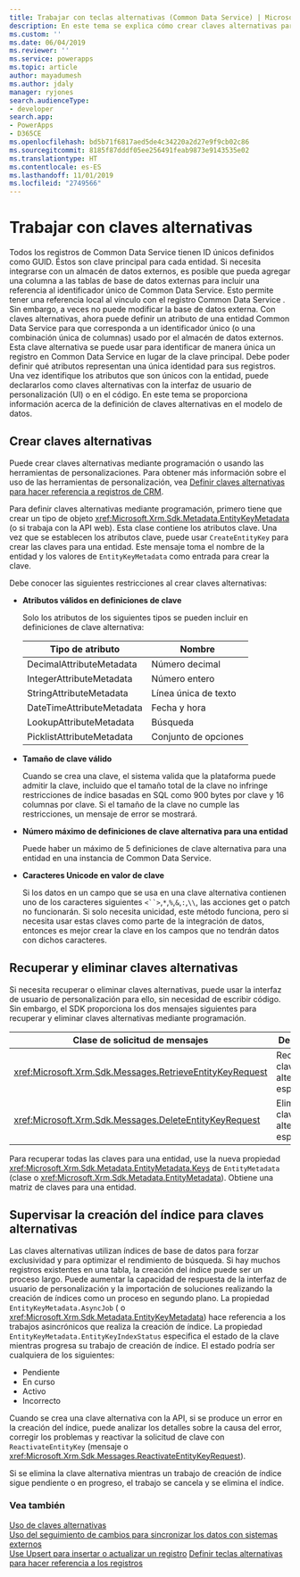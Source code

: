 ```yaml
---
title: Trabajar con teclas alternativas (Common Data Service) | Microsoft Docs
description: En este tema se explica cómo crear claves alternativas para una entidad. Las claves alternativas pueden crearse mediante programación o usando las herramientas de personalización
ms.custom: ''
ms.date: 06/04/2019
ms.reviewer: ''
ms.service: powerapps
ms.topic: article
author: mayadumesh
ms.author: jdaly
manager: ryjones
search.audienceType:
- developer
search.app:
- PowerApps
- D365CE
ms.openlocfilehash: bd5b71f6817aed5de4c34220a2d27e9f9cb02c86
ms.sourcegitcommit: 8185f87dddf05ee256491feab9873e9143535e02
ms.translationtype: HT
ms.contentlocale: es-ES
ms.lasthandoff: 11/01/2019
ms.locfileid: "2749566"
---
```

# <a name="work-with-alternate-keys"></a>Trabajar con claves alternativas

Todos los registros de Common Data Service tienen ID únicos definidos como GUID. Éstos son clave principal para cada entidad. Si necesita integrarse con un almacén de datos externos, es posible que pueda agregar una columna a las tablas de base de datos externas para incluir una referencia al identificador único de Common Data Service. Esto permite tener una referencia local al vínculo con el registro Common Data Service . Sin embargo, a veces no puede modificar la base de datos externa. Con claves alternativas, ahora puede definir un atributo de una entidad Common Data Service para que corresponda a un identificador único (o una combinación única de columnas) usado por el almacén de datos externos. Esta clave alternativa se puede usar para identificar de manera única un registro en Common Data Service en lugar de la clave principal. Debe poder definir qué atributos representan una única identidad para sus registros. Una vez identifique los atributos que son únicos con la entidad, puede declararlos como claves alternativas con la interfaz de usuario de personalización (UI) o en el código. En este tema se proporciona información acerca de la definición de claves alternativas en el modelo de datos.  

<a name="BKMK_Declare"></a>

## <a name="create-alternate-keys"></a>Crear claves alternativas  

Puede crear claves alternativas mediante programación o usando las herramientas de personalizaciones. Para obtener más información sobre el uso de las herramientas de personalización, vea [Definir claves alternativas para hacer referencia a registros de CRM](https://technet.microsoft.com/library/29e53691-0b18-4fde-a1d0-7490aa227898.aspx).  

Para definir claves alternativas mediante programación, primero tiene que crear un tipo de objeto <xref:Microsoft.Xrm.Sdk.Metadata.EntityKeyMetadata> (o <xref href="Microsoft.Dynamics.CRM.EntityKeyMetadata?text=EntityKeyMetadata EntityType" /> si trabaja con la API web). Esta clase contiene los atributos clave. Una vez que se establecen los atributos clave, puede usar `CreateEntityKey` para crear las claves para una entidad. Este mensaje toma el nombre de la entidad y los valores de `EntityKeyMetadata` como entrada para crear la clave.  

Debe conocer las siguientes restricciones al crear claves alternativas:  

- **Atributos válidos en definiciones de clave**  

   Solo los atributos de los siguientes tipos se pueden incluir en definiciones de clave alternativa:  


  |      Tipo de atributo      |    Nombre     |
  |--------------------------|---------------------|
  | DecimalAttributeMetadata |   Número decimal    |
  | IntegerAttributeMetadata |    Número entero     |
  | StringAttributeMetadata  | Línea única de texto |
  | DateTimeAttributeMetadata   |      Fecha y hora    |
  | LookupAttributeMetadata     |       Búsqueda        |
  | PicklistAttributeMetadata   |      Conjunto de opciones       |


- **Tamaño de clave válido**  

   Cuando se crea una clave, el sistema valida que la plataforma puede admitir la clave, incluido que el tamaño total de la clave no infringe restricciones de índice basadas en SQL como 900 bytes por clave y 16 columnas por clave. Si el tamaño de la clave no cumple las restricciones, un mensaje de error se mostrará.  

- **Número máximo de definiciones de clave alternativa para una entidad**  

   Puede haber un máximo de 5 definiciones de clave alternativa para una entidad en una instancia de Common Data Service.  

- **Caracteres Unicode en valor de clave**

  Si los datos en un campo que se usa en una clave alternativa contienen uno de los caracteres siguientes `<``>`,`*`,`%`,`&`,`:`,`\\`, las acciones get o patch no funcionarán.  Si solo necesita unicidad, este método funciona, pero si necesita usar estas claves como parte de la integración de datos, entonces es mejor crear la clave en los campos que no tendrán datos con dichos caracteres.

<a name="BKMK_crud"></a>   

## <a name="retrieve-and-delete-alternate-keys"></a>Recuperar y eliminar claves alternativas  

Si necesita recuperar o eliminar claves alternativas, puede usar la interfaz de usuario de personalización para ello, sin necesidad de escribir código. Sin embargo, el SDK proporciona los dos mensajes siguientes para recuperar y eliminar claves alternativas mediante programación.  

|Clase de solicitud de mensajes|Descripción|  
|---------------------------|-----------------|  
|<xref:Microsoft.Xrm.Sdk.Messages.RetrieveEntityKeyRequest>|Recupera la clave alternativa especificada.|  
|<xref:Microsoft.Xrm.Sdk.Messages.DeleteEntityKeyRequest>|Elimina la clave alternativa especificada.|  

Para recuperar todas las claves para una entidad, use la nueva propiedad <xref:Microsoft.Xrm.Sdk.Metadata.EntityMetadata.Keys> de `EntityMetadata` (clase <xref href="Microsoft.Dynamics.CRM.EntityMetadata?text=EntityMetadata EntityType" /> o <xref:Microsoft.Xrm.Sdk.Metadata.EntityMetadata>). Obtiene una matriz de claves para una entidad.  

<a name="BKMK_index"></a>   

## <a name="monitor-index-creation-for-alternate-keys"></a>Supervisar la creación del índice para claves alternativas  

Las claves alternativas utilizan índices de base de datos para forzar exclusividad y para optimizar el rendimiento de búsqueda. Si hay muchos registros existentes en una tabla, la creación del índice puede ser un proceso largo. Puede aumentar la capacidad de respuesta de la interfaz de usuario de personalización y la importación de soluciones realizando la creación de índices como un proceso en segundo plano. La propiedad `EntityKeyMetadata.AsyncJob` (<xref href="Microsoft.Dynamics.CRM.EntityKeyMetadata?text=EntityKeyMetadata EntityType" /> o <xref:Microsoft.Xrm.Sdk.Metadata.EntityKeyMetadata>) hace referencia a los trabajos asincrónicos que realiza la creación de índice. La propiedad `EntityKeyMetadata.EntityKeyIndexStatus` especifica el estado de la clave mientras progresa su trabajo de creación de índice. El estado podría ser cualquiera de los siguientes:  

- Pendiente  
- En curso  
- Activo  
- Incorrecto  

Cuando se crea una clave alternativa con la API, si se produce un error en la creación del índice, puede analizar los detalles sobre la causa del error, corregir los problemas y reactivar la solicitud de clave con `ReactivateEntityKey` (mensaje <xref href="Microsoft.Dynamics.CRM.ReactivateEntityKey?text=ReactivateEntityKey Action" /> o <xref:Microsoft.Xrm.Sdk.Messages.ReactivateEntityKeyRequest>).  

Si se elimina la clave alternativa mientras un trabajo de creación de índice sigue pendiente o en progreso, el trabajo se cancela y se elimina el índice.  

### <a name="see-also"></a>Vea también  
 [Uso de claves alternativas](use-alternate-key-create-record.md)<br />
 [Uso del seguimiento de cambios para sincronizar los datos con sistemas externos](use-change-tracking-synchronize-data-external-systems.md)<br />
 [Use Upsert para insertar o actualizar un registro](use-upsert-insert-update-record.md) [Definir teclas alternativas para hacer referencia a los registros](../../maker/common-data-service/define-alternate-keys-reference-records.md)
